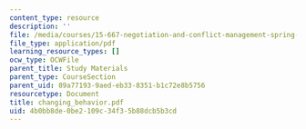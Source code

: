 ```yaml
---
content_type: resource
description: ''
file: /media/courses/15-667-negotiation-and-conflict-management-spring-2001/4b0bb8de0be2109c34f35b88dcb5b3cd_changing_behavior.pdf
file_type: application/pdf
learning_resource_types: []
ocw_type: OCWFile
parent_title: Study Materials
parent_type: CourseSection
parent_uid: 89a77193-9aed-eb33-8351-b1c72e8b5756
resourcetype: Document
title: changing_behavior.pdf
uid: 4b0bb8de-0be2-109c-34f3-5b88dcb5b3cd
---
```

